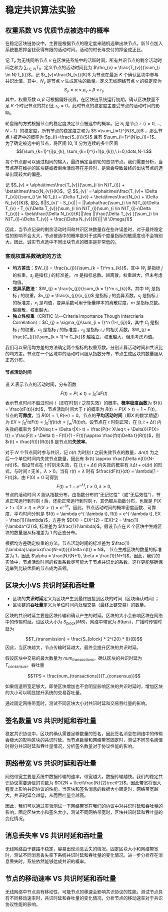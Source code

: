 # 稳定共识算法实验

## 权重系数 VS 优质节点被选中的概率

在稳定区块链协议中，主要是根据节点的稳定度来随机选举出块节点。新节点加入系统要质押金钱获得有限的活动时间。活动的时长与交付的押金成正比。

记 $T_{v}$ 为无线网络节点 $v$ 在区块链系统中的活跃时间，所有共识节点的剩余活动时间之和为 $\sum_{i \in N}T_{i}$，定义节点的活动时间比为 $\rho_{v} = \frac{T_{v}}{\sum_{i \in N}T_{i}}$。记 $r_{v}=\frac{N_{v}}{K}$ 为节点在最近 $K$ 个确认区块中参与共识比值，其中，$N_{v}$ 是节点 $v$ 生成区块的数量。定义无线网络节点 $v$ 的稳定度为 
$$S_{v}=\alpha\times \rho_{v}+\beta\times r_{v}$$
其中，权重系数 $\alpha, \beta$ 可根据偏好设置。在区块链系统运行初期，确认区块数量不足 $K$ 个时记节点的共识比 $r_{v}=0$，此时节点的稳定度主要受节点的活动时间的影响。

轮盘赌的方式根据节点的稳定度决定节点被选中的概率。记 $S_{i}$ 是节点 $i$（$i=0,\dots,N-1$）的稳定度，所有节点的稳定度之和为 $S =\sum_{i=1}^{N}S_{i}$ ，那么节点 $i$ 被选中的概率为 $p_{i}=\frac{S_{i}}{S}$ 且有 $\sum_{i=1}^{N}p_{i}=1$。为了确定被选中的节点，将区间 $[0, 1)$ 分为连续的多个区间
    $$[\sum_{k=1}^{i}p_{k}, \sum_{k=1}^{i+1}p_{k}),\ i=0,\dots,N-1.$$

每个节点都可以通过相同的输入，最终确定当前轮的首领节点。我们需要分析，当节点存在维护的区块链或者剩余活动存在差异时，是否会导致最终的出块节点的选举出现较大的偏差。

记 $S_{v} = \alpha\times\frac{T_{v}}{\sum_{i \in N}T_{i}} + \beta\times\frac{N_{v}}{K}$，记 $S_{v}' = \alpha\times\frac{T_{v}+ \Delta T_{v}}{\sum_{i \in N}T_{i} + \Delta T_{v}} + \beta\times\frac{N_{v} + \Delta N_{v}}{K}$, 那么 $||S_{v}' - S_{v}|| = ||\alpha\frac{\sum_{i \in N}T_{i}\Delta T_{v} - T_{v}\Delta T_{v}}{\sum_{i \in N}T_{i}(\sum_{i \in N}T_{i}+\Delta T_{v})} + \beta\frac{\Delta N_{v}}{K}||\leq ||\frac{\Delta T_{v} }{\sum_{i \in N}T_{i}+\Delta T_{v}} + \frac{\Delta N_{v}}{K}|| \ll \Omega(1)$

因此，当节点记录的剩余活动时间和共识区块数量存在些许误差时，对于最终稳定性的影响不会太大，节点被选中的概率是对于这两个度量指标的敏感度也不会特别大。因此，诚实节点选中不同出块节点的概率是非常低的。

### 客观权重系数确定的方法

* **均方差法**：$W_{j} = \frac{s_{j}}{\sum_{k = 1}^m s_{k}}$，其中 $W_{j}$ 是指标 $j$ 的权重，$s_{j}$ 是指标 $j$ 的标准差， $m$ 是指标总数。越离散，权重越大，但未考虑均值。
* **变异系数法**：$W_{j} = \frac{v_{j}}{\sum_{k = 1}^m s_{k}}$，其中 $W_{j}$ 是指标 $j$ 的权重，$v_{j} = \frac{s_{j}}{x_{j}}$ 是指标 $j$ 的变异系数，$s_{j}$ 是指标 $j$ 的标准差，$x_{j}$ 是均值，变异系数可用于衡量样本的离散程度，$m$ 是指标总数。越离散，权重越大。
* **独立性权重**（CRITIC 法--Criteria Importance Though Intercrieria Correlation）：$C_{j} = \sigma_{j}\sum_{i = 1}^n (1-r_{ij})$，其中 $C_{j}$ 是指标 $j$ 的权重，$\sigma_{j}$ 是指标 $j$ 的标准差，$r_{ij}$ 是指标 $i, j$ 的相关系数。$W_{j} = \frac{C_{j}}{\sum_{k = 1}^n C_{k}}$ 越独立，权重越大，但未考虑均值。

我们可以采用均方差的方法确定两个指标的权重系数。分别计算活动时间和共识比的均方差。节点在一个区域中的活动时间服从指数分布，节点生成区块的数量服从正态分布。

#### 节点活动时间

设 $X$ 表示节点的活动时间，分布函数 
$$F(t) = P(\leq t) = \int_{0}^{t}dF(t)$$
表示节点时间不超过时间 $t$（即在时刻 $t$ 之前失效）的概率。**概率密度函数**为 $f(t) = \frac{dF(t)}{dt}$，节点活动时间大于 $t$ 的概率为 $R(t) = P(X >t) = 1 - F(t)$，节点的**可靠度**，当 $R(0) = 1, R(\infty) = 0$。节点的**平均活动时间**（即$X$ 的数学期望）为 $EX = \int_{0}^{t} tdF(t) = \int_{0}^{t}tf(t)dt = \int_{\infty}^{t}R(t)dt$。设节点在 $t$ 时刻正常，在 $[t, t + \Delta t]$ 内失效的概率为 $P(X\leq t + \Delta t|X> t) = \frac{P(t< X\leq t + \Delta)}{P(X> t)} = \frac{F(t + \Delta t) - F(t)}{1 - F(t)}\approx \frac{f(t)\Delta t}{R(t)}$，则 $r(t) = \frac{f(t)}{R(t)}$ 是节点的**失效率**。

对于 $N$ 个节点同时参与共识，记 $n(t)$ 为时刻 $t$ 之前失效节点的数量，$\Delta n(t)$ 为之后一个单位时间内失效节点数量，因此有 $r(t) \approx \frac{\Delta n(t)}{N-n(t)}$。假设节点在 $t$ 时刻未失效，在 $[t, t + \Delta t]$ 内失效的概率有 $\lambda \Delta t + o(\Delta t)$ 的形式，与时间 $t$ 无关，$\lambda > 0$。当有 $r(t) = \lambda$ 时有 $\frac{dF(t)}{dt} = \lambda[1 - F(t)]$，由 $F(0) = 0$ 可得到
$$F(t) = 1 - e^{-\lambda t}, t\geq 0, \lambda \geq 0,$$
节点的活动时间 $X$ 服从指数分布，由指数分布的“无记忆性”（或“无后效性”），节点正常运行到时刻 $t$ 后，还能正常运行到时刻 $\tau$，其仍服从指数分布，也就是 $P(X > t + \tau|X > t) = P(X > \tau) = e^{-\lambda\tau}$。因此，节点活动时间的概率密度函数、可靠度、平均时间分别是 $f(t) = \lambda e^{-\lambda t}, R(t) =  e^{-\lambda t}, EX = \frac{1}{\lambda}$，方差为 $D(X) = E(X^{2} - [EX]^2 = \frac{1}{\lambda^{2}}$, 标准差为 $\frac{1}{\lambda}$。假设节点在 $K$ 个区块中生成区块的数量服从标准差为 $1$ 的正态分布。

根据均方差确定权重的方法，节点活动时间的标准差为 $\frac{1}{\lambda}\approx\frac{N-n(t)}{\Delta n(t)} = N$， 节点生成区块的数量的标准差为 $1$，因此 $\alpha = \frac{N}{N+1}, \beta = \frac{1}{N+1}$。因此，我们的实验中，节点活动时间的权重系数尽可能大于节点共识比的系数，这样更能够确保选举到比较优质的节点成为首领。

## 区块大小VS 共识时延和吞吐量

* 区块的**共识时延**定义为区块产生到最终链接到区块的时间（区块确认时间）；
* 区块链的**吞吐量**定义为单位时间内处理交易（最终上链交易）的数量。

区块的共识时延主要是区块传输和确认产生的时延。区块的大小会影响区块在网络中的传输时延。设区块大小为 $S_{block}(MB)$，网络中带宽为 $B(bps)$，广播时传输时延为 

$$T_{transmission} = \frac{S_{block} * 2^{20} * 8}{B}$$
因此，当区块越大，节点传输时延越大，最终会提升区块的共识时延。

假设区块中交易的最大数量为 $num_{transactions}$，确认区块的共识时延为 $T_{consensus}$。吞吐量 

$$TPS = \frac{num_{transactions}}{T_{consensus}}$$

如果信道带宽足够大，即使区块增加也不会明显影响区块的共识时延时，增加区块的大小可以明显提升系统的交易吞吐量。

通过固定网络带宽时，测试不同区块大小对共识时延和交易吞吐量的影响。

## 签名数量 VS 共识时延和吞吐量

稳定共识协议中，区块的确认需要足够数量的签名，因此签名消息在网络中的传输会极大的影响区块的共识时延。当节点数量和网络带宽固定时，测试不同签名阈值时得分共识时延和吞吐量情况，分析签名数量对于协议性能的影响。

## 网络带宽 VS 共识时延和吞吐量

网络带宽主要是系统中数据传输的速率，带宽越大，数据传输越快。我们的稳定共识协议需要通信的次数为 $O(2N + \lceil\frac{N}{2}\rceil^2)$。因此带宽将很大程度上影响共识协议的性能。当区块和签名消息的数据大小固定时，网络带宽越大，共识时延会越低，从而吞吐量会越高。

因此，我们可以通过实验测试一下网络带宽在我们的协议中对共识时延和吞吐量的影响。固定区块大小和签名大小，测试不同网络带宽时，区块共识时延和吞吐量的变化情况。

## 消息丢失率 VS 共识时延和吞吐量

无线网络由于链路不稳定，容易出现消息丢失的情况。固定区块大小和网络带宽时，测试不同消息丢失率下系统共识时延和吞吐量的变化情况。进一步分析存在消息丢失时，系统依然能够达成共识的概率。

## 节点的移动速率 VS 共识时延和吞吐量

无线网络中节点具有移动性，可能节点的移速会影响共识协议的性能。测试节点具有不同移动速率时，共识时延和吞吐量的变化情况，分析节点的移动速率对于共识协议性能的影响。
